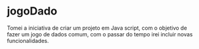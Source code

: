 # jogoDado
Tomei a iniciativa de criar um projeto em Java script, com o objetivo de fazer um jogo de dados comum, com o passar do tempo irei incluir novas funcionalidades.
